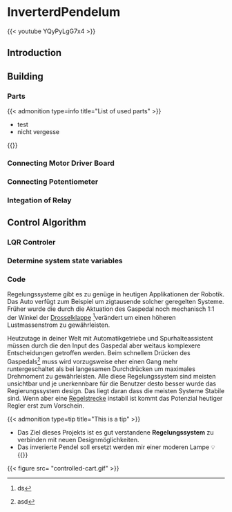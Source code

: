# InverterdPendelum


{{< youtube YQyPyLgG7x4 >}}



## Introduction

## Building

### Parts

{{< admonition type=info title="List of used parts" >}}

 - test
 - nicht vergesse


{{</admonition>}}

### Connecting Motor Driver Board





### Connecting Potentiometer





### Integation of Relay 







## Control Algorithm

### LQR Controler

### Determine system state variables

### Code



Regelungssysteme gibt es zu genüge in heutigen Applikationen der Robotik. Das Auto verfügt zum Beispiel um zigtausende solcher geregelten Systeme. Früher wurde die durch die Aktuation des Gaspedal noch mechanisch 1:1 der Winkel der [Drosselklappe](https://de.wikipedia.org/wiki/Drosselklappe_(Motor)) [^1]verändert um einen höheren Lustmassenstrom zu gewährleisten.

 Heutzutage in deiner Welt mit Automatikgetriebe und Spurhalteassistent müssen durch die den Input des Gaspedal aber weitaus komplexere Entscheidungen getroffen werden. Beim schnellem Drücken des Gaspedals[^2] muss wird vorzugsweise eher einen Gang mehr runtergeschaltet als bei langesamen Durchdrücken um maximales Drehmoment zu gewährleisten. Alle diese Regelungssystem sind meisten unsichtbar und je unerkennbare für die Benutzer desto besser wurde das Regierungssystem design. Das liegt daran dass die meisten Systeme Stabile sind. Wenn aber eine [Regelstrecke](https://de.wikipedia.org/wiki/Regelstrecke) instabil ist kommt das Potenzial heutiger Regler erst zum Vorschein.



{{< admonition type=tip title="This is a tip" >}}
- Das Ziel dieses Projekts ist es gut verstandene **Regelungssystem** zu verbinden mit neuen Designmöglichkeiten.
- Das inverierte Pendel soll ersetzt werden mir einer moderen Lampe 💡
{{</admonition>}}



{{< figure src= "controlled-cart.gif" >}}








[^1]: ds
[^2]: asd
